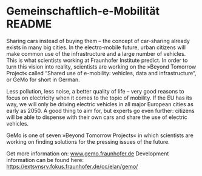 # Gemeinschaftlich-e-Mobilität README
Sharing cars instead of buying them – the concept of car-sharing already exists in many big cities. In the electro-mobile future, urban citizens will make common use of the infrastructure and a large number of vehicles. This is what scientists working at Fraunhofer Institute predict. In order to turn this vision into reality, scientists are working on the »Beyond Tomorrow Project« called “Shared use of e-mobility: vehicles, data and infrastructure“, or GeMo for short in German.

Less pollution, less noise, a better quality of life – very good reasons to focus on electricity when it comes to the topic of mobility. If the EU has its way, we will only be driving electric vehicles in all major European cities as early as 2050. A good thing to aim for, but experts go even further: citizens will be able to dispense with their own cars and share the use of electric vehicles.

GeMo is one of seven »Beyond Tomorrow Projects« in which scientists are working on finding solutions for the pressing issues of the future.

Get more information on: www.gemo.fraunhofer.de
Development information can be found here: https://extsvnsrv.fokus.fraunhofer.de/cc/elan/gemo/
